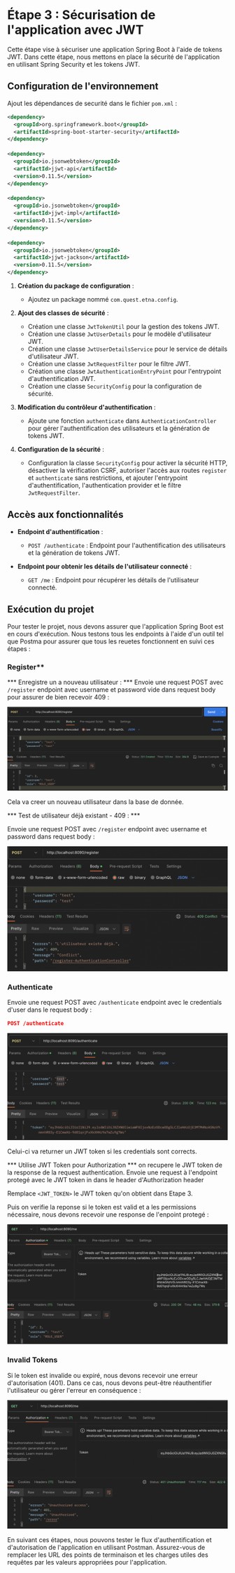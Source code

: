 
# Étape 3 : Sécurisation de l'application avec JWT

Cette étape vise à sécuriser une application Spring Boot à l'aide de tokens JWT. Dans cette étape, nous mettons en place la sécurité de l'application en utilisant Spring Security et les tokens JWT.

## Configuration de l'environnement

Ajout les dépendances de securité dans le fichier `pom.xml` :

```xml
<dependency>
  <groupId>org.springframework.boot</groupId>
  <artifactId>spring-boot-starter-security</artifactId>
</dependency>

<dependency>
  <groupId>io.jsonwebtoken</groupId>
  <artifactId>jjwt-api</artifactId>
  <version>0.11.5</version>
</dependency>

<dependency>
  <groupId>io.jsonwebtoken</groupId>
  <artifactId>jjwt-impl</artifactId>
  <version>0.11.5</version>
</dependency>

<dependency>
  <groupId>io.jsonwebtoken</groupId>
  <artifactId>jjwt-jackson</artifactId>
  <version>0.11.5</version>
</dependency>
```


1. **Création du package de configuration** :
   - Ajoutez un package nommé `com.quest.etna.config`.
   
2. **Ajout des classes de sécurité** :
   - Création une classe `JwtTokenUtil` pour la gestion des tokens JWT.
   - Création une classe `JwtUserDetails` pour le modèle d'utilisateur JWT.
   - Création une classe `JwtUserDetailsService` pour le service de détails d'utilisateur JWT.
   - Création une classe `JwtRequestFilter` pour le filtre JWT.
   - Création une classe `JwtAuthenticationEntryPoint` pour l'entrypoint d'authentification JWT.
   - Création une classe `SecurityConfig` pour la configuration de sécurité.

3. **Modification du contrôleur d'authentification** :
   - Ajoute une fonction `authenticate` dans `AuthenticationController` pour gérer l'authentification des utilisateurs et la génération de tokens JWT.

4. **Configuration de la sécurité** :
   - Configuration la classe `SecurityConfig` pour activer la sécurité HTTP, désactiver la vérification CSRF, autoriser l'accès aux routes `register` et `authenticate` sans restrictions, et ajouter l'entrypoint d'authentification, l'authentication provider et le filtre `JwtRequestFilter`.

## Accès aux fonctionnalités

- **Endpoint d'authentification** :
  - `POST /authenticate` : Endpoint pour l'authentification des utilisateurs et la génération de tokens JWT.

- **Endpoint pour obtenir les détails de l'utilisateur connecté** :
  - `GET /me` : Endpoint pour récupérer les détails de l'utilisateur connecté.

## Exécution du projet

Pour tester le projet, nous devons assurer que l'application Spring Boot est en cours d'exécution. Nous testons tous les endpoints à l'aide d'un outil tel que Postma pour assurer que tous les reuetes fonctionnent en suivi ces étapes :

### Register** 

*** Enregistre un a nouveau utilisateur : ***
Envoie une request POST avec `/register` endpoint avec username et password vide dans request body pour assurer de bien recevoir 409 :



![screenshot](../imageReadme/Etape_3/register.png)

Cela va creer un nouveau utilisateur dans la base de donnée.

*** Test de utilisateur déjà existant - 409 : ***

Envoie une request POST avec `/register` endpoint avec username et password dans request body :

![screenshot](../imageReadme/Etape_3/register-409.png)


### Authenticate 
Envoie une request POST avec `/authenticate` endpoint avec le credentials d'user dans le request body :
```json
POST /authenticate
```
![screenshot](../imageReadme/Etape_3/authenticate.png)

Celui-ci va returner un JWT token si les credentials sont corrects.

*** Utilise JWT Token pour Authorization ***
on recupere le JWT token de la response de la request authentication.
Envoie une request à l'endpoint protegé avec le JWT token in dans le header d'Authorization header 

Remplace `<JWT_TOKEN>` le JWT token qu'on obtient dans Etape 3.

Puis on verifie la reponse si le token est valid et a les permissions nécessaire, nous devons recevoir une response de l'enpoint protegé : 

![screenshot](../imageReadme/Etape_3/me.png)


### Invalid Tokens
Si le token est invalide ou expiré, nous devons recevoir une erreur d'autorisation (401). Dans ce cas, nous devons peut-être réauthentifier l'utilisateur ou gérer l'erreur en conséquence :


![screenshot](../imageReadme/Etape_3/me-401.png)

En suivant ces étapes, nous pouvons tester le flux d'authentification et d'autorisation de l'application en utilisant Postman. Assurez-vous de remplacer les URL des points de terminaison et les charges utiles des requêtes par les valeurs appropriées pour l'application.